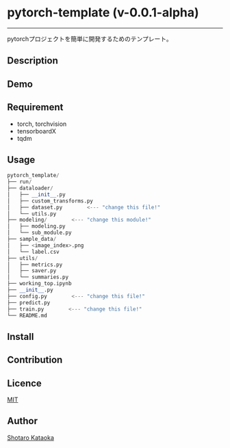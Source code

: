 # pytorch-template (v-0.0.1-alpha)

---

pytorchプロジェクトを簡単に開発するためのテンプレート。

## Description

## Demo

## Requirement
- torch, torchvision
- tensorboardX
- tqdm

## Usage
```python
pytorch_template/
├── run/
├── dataloader/
│   ├── __init__.py
│   ├── custom_transforms.py
│   ├── dataset.py        <--- "change this file!"
│   └── utils.py
├── modeling/        <--- "change this module!"
│   ├── modeling.py
│   └── sub_module.py
├── sample_data/
│   ├── <image_index>.png
│   └── label.csv
├── utils/
│   ├── metrics.py
│   ├── saver.py
│   └── summaries.py
├── working_top.ipynb
├── __init__.py
├── config.py        <--- "change this file!"
├── predict.py
├── train.py        <--- "change this file!"
└── README.md
```


## Install

## Contribution

## Licence

[MIT](https://github.com/tcnksm/tool/blob/master/LICENCE)

## Author

[Shotaro Kataoka](https://github.com/ShotaroKataoka)